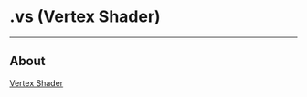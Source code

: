 # .vs (Vertex Shader)

___

## About

[Vertex Shader](https://www.nvidia.com/en-us/drivers/feature-vertexshader/#:~:text=A%20vertex%20shader%20is%20a,on%20the%20objects'%20vertex%20data.)
